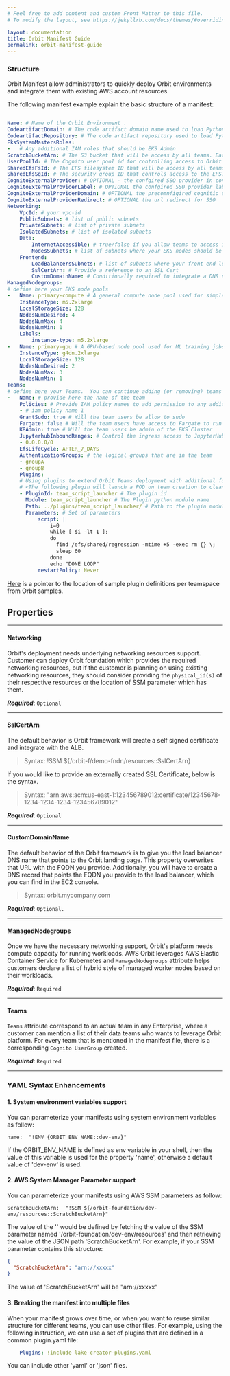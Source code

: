 ```yaml
---
# Feel free to add content and custom Front Matter to this file.
# To modify the layout, see https://jekyllrb.com/docs/themes/#overriding-theme-defaults

layout: documentation
title: Orbit Manifest Guide
permalink: orbit-manifest-guide
---
```


### Structure

Orbit Manifest allow administrators to quickly deploy Orbit environments and integrate them
with existing AWS account resources.

The following manifest example explain the basic structure of a manifest:

```yaml

Name: # Name of the Orbit Environment .
CodeartifactDomain: # The code artifact domain name used to load Python packages by Orbit
CodeartifactRepository: # The code artifact repository used to load Python packages by Orbit
EksSystemMastersRoles:
-   # Any additional IAM roles that should be EKS Admin
ScratchBucketArn: # The S3 bucket that will be access by all teams. Each team has dedicated isolated folder.
UserPoolId: # The Cognito user pool id for controlling access to Orbit
SharedEfsFsId: # The EFS filesystem ID that will be access by all teams. Each team has dedicated isolated folder.
SharedEfsSgId: # The security group ID that controls access to the EFS.
CognitoExternalProvider: # OPTIONAL - the confgired SSO provider in congito
CognitoExternalProviderLabel: # OPTIONAL the confgired SSO provider label in congito
CognitoExternalProviderDomain: # OPTIONAL the precomnfigired cognitio domain
CognitoExternalProviderRedirect: # OPTIONAL the url redirect for SSO
Networking:
    VpcId: # your vpc-id
    PublicSubnets: # list of public subnets
    PrivateSubnets: # list of private subnets
    IsolatedSubnets: # list of isolated subnets
    Data:
        InternetAccessible: # true/false if you allow teams to access internet through their notebooks
        NodesSubnets: # list of subnets where your EKS nodes should be created
    Frontend:
        LoadBalancersSubnets: # list of subnets where your front end load balancers should be created
        SslCertArn: # Provide a reference to an SSL Cert   
        CustomDomainName: # Conditionally required to integrate a DNS name to the custom created SSLCert
ManagedNodegroups:
# define here your EKS node pools
-   Name: primary-compute # A general compute node pool used for simple ETL
    InstanceType: m5.2xlarge
    LocalStorageSize: 128
    NodesNumDesired: 4
    NodesNumMax: 4
    NodesNumMin: 1
    Labels:
        instance-type: m5.2xlarge
-   Name: primary-gpu # A GPU-based node pool used for ML training jobs
    InstanceType: g4dn.2xlarge
    LocalStorageSize: 128
    NodesNumDesired: 2
    NodesNumMax: 3
    NodesNumMin: 1
Teams:
# define here your Teams.  You can continue adding (or removing) teams as needed
-   Name: # provide here the name of the team
    Policies: # Provide IAM policy names to add permission to any additional non-orbit cloud resources
    - # iam policy name 1
    GrantSudo: true # Will the team users be allow to sudo
    Fargate: false # Will the team users have access to Fargate to run containers
    K8Admin: true # Will the team users be admin of the EKS Cluster
    JupyterhubInboundRanges: # Control the ingress access to JupyterHub
    - 0.0.0.0/0
    EfsLifeCycle: AFTER_7_DAYS
    AuthenticationGroups: # the logical groups that are in the team
    - groupA
    - groupB 
    Plugins:
    # Using plugins to extend Orbit Teams deployment with additional functionality
    # <The following plugin will launch a POD on team creation to clean up a certain directory>
    - PluginId: team_script_launcher # The plugin id
      Module: team_script_launcher # The Plugin python module name
      Path: ../plugins/team_script_launcher/ # Path to the plugin module code
      Parameters: # Set of parameters
          script: |
              i=0
              while [ $i -lt 1 ];
              do
                find /efs/shared/regression -mtime +5 -exec rm {} \;
                sleep 60
              done
              echo "DONE LOOP"
          restartPolicy: Never

```

[Here](https://github.com/awslabs/aws-orbit-workbench/tree/main/samples/manifests/demo) is a pointer to the location of sample plugin definitions per teamspace from Orbit samples.   

## Properties     

***   

#### Networking   

Orbit's deployment needs underlying networking resources support. Customer can deploy Orbit foundation which provides the required networking resources, but if the customer is planning on using existing networking resources, they should consider providing the `physical_id(s)` of their respective resources or the location of SSM parameter which has them.    

***Required***: `Optional`    

***   

#### SslCertArn   

The default behavior is Orbit framework will create a self signed certificate and integrate with the ALB.
> Syntax: !SSM ${/orbit-f/demo-fndn/resources::SslCertArn}   

If you would like to provide an externally created SSL Certificate, below is the syntax.   
> Syntax: "arn:aws:acm:us-east-1:123456789012:certificate/12345678-1234-1234-1234-123456789012"



***Required***: `Optional`


***

#### CustomDomainName

The default behavior of the Orbit framework is to give you the load balancer DNS name that points to the Orbit landing page. This property overwrites that URL with the FQDN you provide.
Additionally, you will have to create a DNS record that points the FQDN you provide to the load balancer, which you can find in the EC2 console.

> Syntax: orbit.mycompany.com

***Required***: `Optional.`

***

#### ManagedNodegroups   

Once we have the necessary networking support, Orbit's platform needs compute capacity for running workloads. AWS Orbit leverages AWS Elastic Container Service for Kubernetes and `ManagedNodegroups` attribute helps customers declare a list of hybrid style of managed worker nodes based on their workloads.    

***Required***: `Required`    

***   

#### Teams   

`Teams` attribute correspond to an actual team in any Enterprise, where a customer can mention a list of their data teams who wants to leverage Orbit platform. For every team that is mentioned in the manifest file, there is a corresponding `Cognito UserGroup` created.   

***Required***: `Required`    

***   

### YAML Syntax Enhancements

#### 1. System environment variables support

You can parameterize your manifests using system environment variables as follow:

```
name:  "!ENV {ORBIT_ENV_NAME::dev-env}"
```

If the ORBIT_ENV_NAME is defined as env variable in your shell,  then the value of this variable is used for the property 'name', otherwise a default value of 'dev-env' is used.

#### 2. AWS System Manager Parameter support

You can parameterize your manifests using AWS SSM parameters as follow:

```
ScratchBucketArn:  "!SSM ${/orbit-foundation/dev-env/resources::ScratchBucketArn}"
```

The value of the '' would be defined by fetching the value of the SSM parameter named '/orbit-foundation/dev-env/resources' and then retrieving the value of the JSON path 'ScratchBucketArn'.  For example, if your SSM parameter contains this structure:
```json
{
  "ScratchBucketArn": "arn://xxxxx"
}
```
The value of 'ScratchBucketArn' will be "arn://xxxxx"


#### 3. Breaking the manifest into multiple files

When your manifest grows over time, or when you want to reuse similar structure for different teams, you can use other files. For example, using the following instruction, we can use a set of plugins that are defined in a common plugin.yaml file:

```yaml
    Plugins: !include lake-creator-plugins.yaml
```

You can include other 'yaml' or 'json' files.
